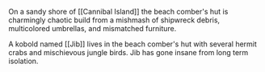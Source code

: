 On a sandy shore of [[Cannibal Island]] the beach comber's hut is charmingly chaotic build from a mishmash of shipwreck debris, multicolored umbrellas, and mismatched furniture.

A kobold named [[Jib]] lives in the beach comber's hut with several hermit crabs and mischievous jungle birds. Jib has gone insane from long term isolation.